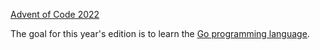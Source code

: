 [Advent of Code 2022](https://adventofcode.com/2022)

The goal for this year's edition is to learn the [Go programming language](https://go.dev/).